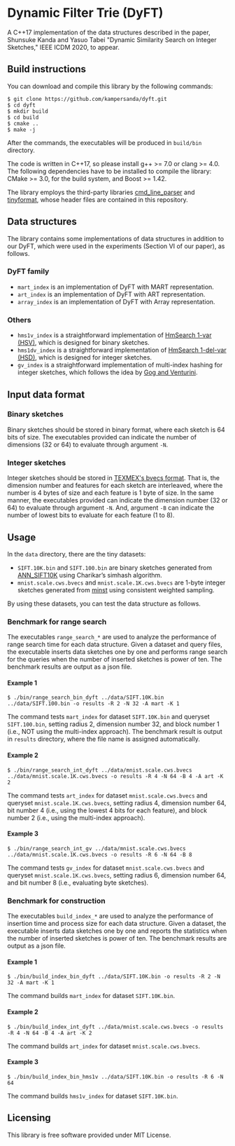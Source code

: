 # Dynamic Filter Trie (DyFT)

A C++17 implementation of the data structures described in the paper, Shunsuke Kanda and Yasuo Tabei "Dynamic Similarity Search on Integer Sketches," IEEE ICDM 2020, to appear.

## Build instructions

You can download and compile this library by the following commands:

```shell
$ git clone https://github.com/kampersanda/dyft.git
$ cd dyft
$ mkdir build
$ cd build
$ cmake ..
$ make -j
```

After the commands, the executables will be produced in `build/bin` directory.

The code is written in C++17, so please install g++ >= 7.0 or clang >= 4.0. The following dependencies have to be installed to compile the library: CMake >= 3.0, for the build system, and Boost >= 1.42.

The library employs the third-party libraries [cmd\_line\_parser](https://github.com/jermp/cmd_line_parser) and [tinyformat](https://github.com/c42f/tinyformat), whose header files are contained in this repository.

## Data structures

The library contains some implementations of data structures in addition to our DyFT, which were used in the experiments (Section VI of our paper), as follows.

### DyFT family

- `mart_index` is an implementation of DyFT with MART representation.
- `art_index` is an implementation of DyFT with ART representation.
- `array_index` is an implementation of DyFT with Array representation.

### Others

- `hms1v_index` is a straightforward implementation of [HmSearch 1-var (HSV)](https://doi.org/10.1145/2484838.2484842), which is designed for binary sketches.
- `hms1dv_index` is a straightforward implementation of [HmSearch 1-del-var (HSD)](https://doi.org/10.1145/2484838.2484842), which is designed for integer sketches.
- `gv_index` is a straightforward implementation of multi-index hashing for integer sketches, which follows the idea by [Gog and Venturini](https://doi.org/10.1145/2911451.2911523).

## Input data format

### Binary sketches

Binary sketches should be stored in binary format, where each sketch is 64 bits of size. The executables provided can indicate the number of dimensions (32 or 64) to evaluate through argument `-N`.

### Integer sketches

Integer sketches should be stored in [TEXMEX's bvecs format](http://corpus-texmex.irisa.fr/). That is, the dimension number and features for each sketch are interleaved, where the number is 4 bytes of size and each feature is 1 byte of size. In the same manner, the executables provided can indicate the dimension number (32 or 64) to evaluate through argument `-N`. And, argument `-B` can indicate the number of lowest bits to evaluate for each feature (1 to 8).

## Usage

In the `data` directory, there are the tiny datasets:

- `SIFT.10K.bin` and `SIFT.100.bin` are binary sketches generated from [ANN\_SIFT10K](http://corpus-texmex.irisa.fr/) using Charikar’s simhash algorithm.
- `mnist.scale.cws.bvecs` and `mnist.scale.1K.cws.bvecs` are 1-byte integer sketches generated from [minst](https://www.csie.ntu.edu.tw/~cjlin/libsvmtools/datasets/multiclass.html#mnist) using consistent weighted sampling.

By using these datasets, you can test the data structure as follows.

### Benchmark for range search

The executables `range_search_*` are used to analyze the performance of range search time for each data structure. Given a dataset and query files, the executable inserts data sketches one by one and performs range search for the queries when the number of inserted sketches is power of ten. The benchmark results are output as a json file.

#### Example 1

```shell
$ ./bin/range_search_bin_dyft ../data/SIFT.10K.bin ../data/SIFT.100.bin -o results -R 2 -N 32 -A mart -K 1
```

The command tests `mart_index` for dataset `SIFT.10K.bin` and queryset `SIFT.100.bin`, setting radius 2, dimension number 32, and block number 1 (i.e., NOT using the multi-index approach). The benchmark result is output in `results` directory, where the file name is assigned automatically.

#### Example 2

```shell
$ ./bin/range_search_int_dyft ../data/mnist.scale.cws.bvecs ../data/mnist.scale.1K.cws.bvecs -o results -R 4 -N 64 -B 4 -A art -K 2
```

The command tests `art_index` for dataset `mnist.scale.cws.bvecs` and queryset `mnist.scale.1K.cws.bvecs`, setting radius 4, dimension number 64, bit number 4 (i.e., using the lowest 4 bits for each feature), and block number 2 (i.e., using the multi-index approach).

#### Example 3

```shell
$ ./bin/range_search_int_gv ../data/mnist.scale.cws.bvecs ../data/mnist.scale.1K.cws.bvecs -o results -R 6 -N 64 -B 8
```

The command tests `gv_index` for dataset `mnist.scale.cws.bvecs` and queryset `mnist.scale.1K.cws.bvecs`, setting radius 6, dimension number 64, and bit number 8 (i.e., evaluating byte sketches).

### Benchmark for construction

The executables `build_index_*` are used to analyze the performance of insertion time and process size for each data structure. Given a dataset, the executable inserts data sketches one by one and reports the statistics when the number of inserted sketches is power of ten. The benchmark results are output as a json file.

#### Example 1

```shell
$ ./bin/build_index_bin_dyft ../data/SIFT.10K.bin -o results -R 2 -N 32 -A mart -K 1
```

The command builds `mart_index` for dataset `SIFT.10K.bin`.

#### Example 2

```shell
$ ./bin/build_index_int_dyft ../data/mnist.scale.cws.bvecs -o results -R 4 -N 64 -B 4 -A art -K 2
```

The command builds `art_index` for dataset `mnist.scale.cws.bvecs`.

#### Example 3

```shell
$ ./bin/build_index_bin_hms1v ../data/SIFT.10K.bin -o results -R 6 -N 64
```

The command builds `hms1v_index` for dataset `SIFT.10K.bin`.

## Licensing

This library is free software provided under MIT License.